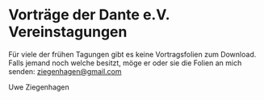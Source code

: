 # Vorträge der Dante e.V. Vereinstagungen

Für viele der frühen Tagungen gibt es keine Vortragsfolien zum Download. Falls jemand noch welche besitzt, möge er oder sie die Folien an mich senden: ziegenhagen@gmail.com

Uwe Ziegenhagen
